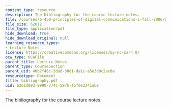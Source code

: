 ```yaml
---
content_type: resource
description: The bibliography for the course lecture notes.
file: /courses/6-450-principles-of-digital-communications-i-fall-2006/b261d0939990774c597bf5fde3341a68_bibliography.pdf
file_size: 62012
file_type: application/pdf
hide_download: true
hide_download_original: null
learning_resource_types:
- Lecture Notes
license: https://creativecommons.org/licenses/by-nc-sa/4.0/
ocw_type: OCWFile
parent_title: Lecture Notes
parent_type: CourseSection
parent_uid: 40b7f46c-3dad-30d1-da1c-a5e3d9c2ac0a
resourcetype: Document
title: bibliography.pdf
uid: b261d093-9990-774c-597b-f5fde3341a68
---
```

The bibliography for the course lecture notes.